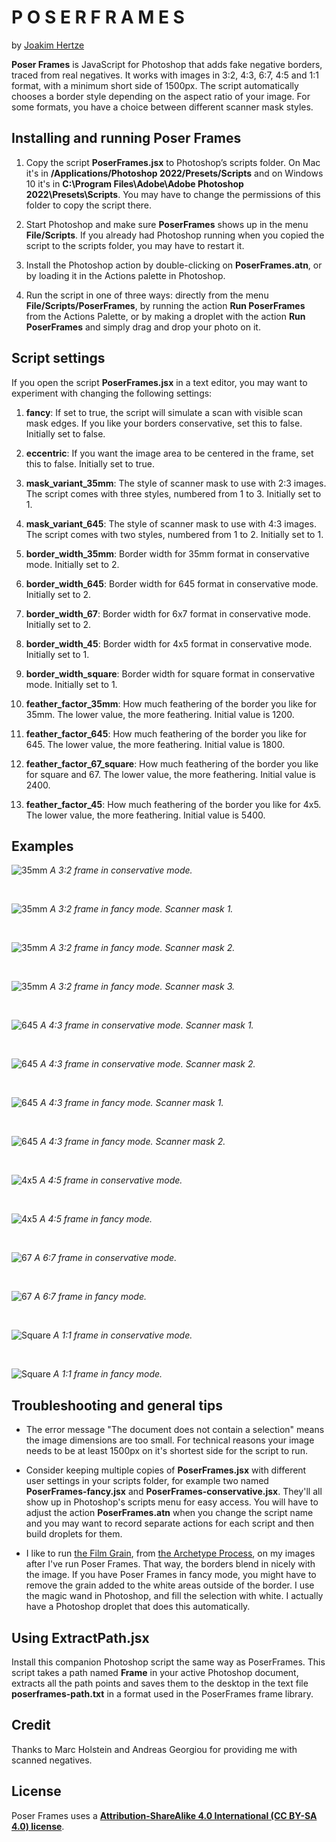 # P O S E R  F R A M E S

by [Joakim Hertze](https://www.hertze.se)

**Poser Frames** is JavaScript for Photoshop that adds fake negative borders, traced from real negatives. It works with images in 3:2, 4:3, 6:7, 4:5 and 1:1 format, with a minimum short side of 1500px. The script automatically chooses a border style depending on the aspect ratio of your image. For some formats, you have a choice between different scanner mask styles.


## Installing and running Poser Frames

1. Copy the script **PoserFrames.jsx** to Photoshop’s scripts folder. On Mac it's in **/Applications/Photoshop 2022/Presets/Scripts** and on Windows 10 it's in **C:\Program Files\Adobe\Adobe Photoshop 2022\Presets\Scripts**. You may have to change the permissions of this folder to copy the script there.

3. Start Photoshop and make sure **PoserFrames** shows up in the menu **File/Scripts**. If you already had Photoshop running when you copied the script to the scripts folder, you may have to restart it.

3. Install the Photoshop action by double-clicking on **PoserFrames.atn**, or by loading it in the Actions palette in Photoshop.

4. Run the script in one of three ways: directly from the menu **File/Scripts/PoserFrames**, by running the action **Run PoserFrames** from the Actions Palette, or by making a droplet with the action **Run PoserFrames** and simply drag and drop your photo on it.


## Script settings

If you open the script **PoserFrames.jsx** in a text editor, you may want to experiment with changing the following settings:

1. **fancy**: If set to true, the script will simulate a scan with visible scan mask edges. If you like your borders conservative, set this to false. Initially set to false.

2. **eccentric**: If you want the image area to be centered in the frame, set this to false. Initially set to true.

3. **mask_variant_35mm**: The style of scanner mask to use with 2:3 images. The script comes with three styles, numbered from 1 to 3. Initially set to 1.

4. **mask_variant_645**: The style of scanner mask to use with 4:3 images. The script comes with two styles, numbered from 1 to 2. Initially set to 1.

5. **border_width_35mm**: Border width for 35mm format in conservative mode. Initially set to 2.

6. **border_width_645**: Border width for 645 format in conservative mode. Initially set to 2.

7. **border_width_67**: Border width for 6x7 format in conservative mode. Initially set to 2.

8. **border_width_45**: Border width for 4x5 format in conservative mode. Initially set to 1.

9. **border_width_square**: Border width for square format in conservative mode. Initially set to 1.

10. **feather_factor_35mm**: How much feathering of the border you like for 35mm. The lower value, the more feathering. Initial value is 1200.

11. **feather_factor_645**: How much feathering of the border you like for 645. The lower value, the more feathering. Initial value is 1800.

12. **feather_factor_67_square**: How much feathering of the border you like for square and 67. The lower value, the more feathering. Initial value is 2400.

13. **feather_factor_45**: How much feathering of the border you like for 4x5. The lower value, the more feathering. Initial value is 5400. 


## Examples

![35mm](./examples/35mm.jpg)
*A 3:2 frame in conservative mode.*

<br>

![35mm](./examples/35mm-fancy-v1.jpg)
*A 3:2 frame in fancy mode. Scanner mask 1.*

<br>

![35mm](./examples/35mm-fancy-v2.jpg)
*A 3:2 frame in fancy mode. Scanner mask 2.*

<br>

![35mm](./examples/35mm-fancy-v3.jpg)
*A 3:2 frame in fancy mode. Scanner mask 3.*

<br>

![645](./examples/645-v1.jpg)
*A 4:3 frame in conservative mode. Scanner mask 1.*

<br>

![645](./examples/645-v2.jpg)
*A 4:3 frame in conservative mode. Scanner mask 2.*

<br>

![645](./examples/645-fancy-v1.jpg)
*A 4:3 frame in fancy mode. Scanner mask 1.*

<br>

![645](./examples/645-fancy-v2.jpg)
*A 4:3 frame in fancy mode. Scanner mask 2.*

<br>

![4x5](./examples/4x5.jpg)
*A 4:5 frame in conservative mode.*

<br>

![4x5](./examples/4x5-fancy.jpg)
*A 4:5 frame in fancy mode.*

<br>

![67](./examples/67.jpg)
*A 6:7 frame in conservative mode.*

<br>

![67](./examples/67-fancy.jpg)
*A 6:7 frame in fancy mode.*

<br>

![Square](./examples/square.jpg)
*A 1:1 frame in conservative mode.*

<br>

![Square](./examples/square-fancy.jpg)
*A 1:1 frame in fancy mode.*


## Troubleshooting and general tips

- The error message "The document does not contain a selection" means the image dimensions are too small. For technical reasons your image needs to be at least 1500px on it's shortest side for the script to run.

- Consider keeping multiple copies of **PoserFrames.jsx** with different user settings in your scripts folder, for example two named **PoserFrames-fancy.jsx** and **PoserFrames-conservative.jsx**. They'll all show up in Photoshop's scripts menu for easy access. You will have to adjust the action **PoserFrames.atn** when you change the script name and you may want to record separate actions for each script and then  build droplets for them.

- I like to run [the Film Grain](https://thearchetypeprocess.com/collections/adobe-photoshop-actions/products/the-film-grain), from [the Archetype Process](https://thearchetypeprocess.com), on my images after I've run Poser Frames. That way, the borders blend in nicely with the image. If you have Poser Frames in fancy mode, you might have to remove the grain added to the white areas outside of the border. I use the magic wand in Photoshop, and fill the selection with white. I actually have a Photoshop droplet that does this automatically.


## Using ExtractPath.jsx

Install this companion Photoshop script the same way as PoserFrames. This script takes a path named **Frame** in your active Photoshop document, extracts all the path points and saves them to the desktop in the text file **poserframes-path.txt** in a format used in the PoserFrames frame library.



## Credit

Thanks to Marc Holstein and Andreas Georgiou for providing me with scanned negatives.


## License

Poser Frames uses a [**Attribution-ShareAlike 4.0 International (CC BY-SA 4.0) license**](https://creativecommons.org/licenses/by-sa/4.0/).